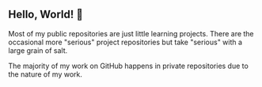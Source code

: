 ## Hello, World! 👋

Most of my public repositories are just little learning projects. There are the occasional more "serious" project repositories but take "serious" with a large grain of salt.

The majority of my work on GitHub happens in private repositories due to the nature of my work.

<!--
**BenjaminPrice/BenjaminPrice** is a ✨ _special_ ✨ repository because its `README.md` (this file) appears on your GitHub profile.

Here are some ideas to get you started:

- 🔭 I’m currently working on ...
- 🌱 I’m currently learning ...
- 👯 I’m looking to collaborate on ...
- 🤔 I’m looking for help with ...
- 💬 Ask me about ...
- 📫 How to reach me: ...
- 😄 Pronouns: ...
- ⚡ Fun fact: ...
-->
